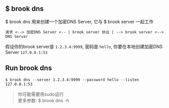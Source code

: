 ## $ brook dns

$ brook dns 用来创建一个加密DNS Server, 它与 $ brook server 一起工作

```
请求 <--> 加密DNS Server <-- | brook server 协议 | --> brook server <--> DNS Server
```

假设你的brook server是 `1.2.3.4:9999`, 密码是 `hello`, 你要在本地创建加密DNS Server `127.0.0.1:53`

## Run brook dns

```
$ brook dns --server 1.2.3.4:9999 --password hello --listen 127.0.0.1:53
```

> 你可能需要用sudo运行<br/>
> 更多参数: $ brook dns -h

